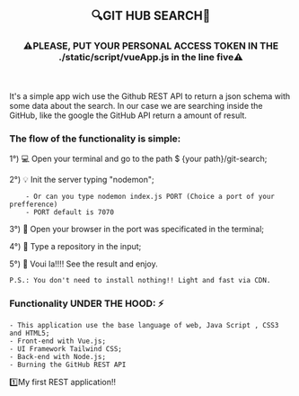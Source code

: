 ##  <p align="center">:mag:__GIT HUB SEARCH__:mag_right:</p>
### <p align="center">:warning:PLEASE, PUT YOUR PERSONAL ACCESS TOKEN IN THE ./static/script/vueApp.js in the line five:warning:</p>

<br>
<br>
It's a simple app wich use the Github REST API to return a json 
schema with some data about the search. In our case we are searching 
inside the GitHub, like the google the GitHub API return a amount of result.
    
###    The flow of the functionality is simple:

   1°) :computer: Open your terminal and go to the path $ {your path}/git-search;
   
   2°) :bulb: Init the server typing "nodemon";
    
        - Or can you type nodemon index.js PORT (Choice a port of your prefference)
        - PORT default is 7070
   
   3°) :milky_way: Open your browser in the port was specificated in the terminal;
   
   4°) :musical_keyboard: Type a repository in the input;
   
   5°) :gem: Voui la!!!! See the result and enjoy.

    P.S.: You don't need to install nothing!! Light and fast via CDN. 

###    Functionality UNDER THE HOOD: :zap:

    - This application use the base language of web, Java Script , CSS3 and HTML5;
    - Front-end with Vue.js;
    - UI Framework Tailwind CSS;
    - Back-end with Node.js;
    - Burning the GitHub REST API
    
   :one:My first REST application!!
